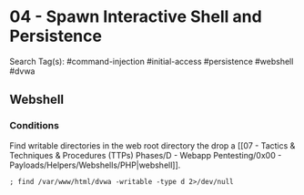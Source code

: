 # 04 - Spawn Interactive Shell and Persistence

Search Tag(s): #command-injection #initial-access #persistence #webshell #dvwa

## Webshell

### Conditions

Find writable directories in the web root directory the drop a [[07 - Tactics & Techniques & Procedures (TTPs) Phases/D - Webapp Pentesting/0x00 - Payloads/Helpers/Webshells/PHP|webshell]].

```
; find /var/www/html/dvwa -writable -type d 2>/dev/null
```